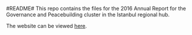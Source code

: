 #README#
This repo contains the files for the 2016 Annual Report for the Governance and Peacebuilding cluster in the Istanbul regional hub. 

The website can be viewed [here](https://gpb-undp.github.io/towards-sdg16/).
